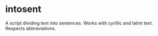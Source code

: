 # intosent
A script dividing text into sentences. Works with cyrillic and latint text. Respects abbreviations.
